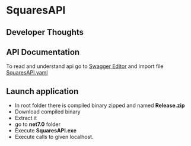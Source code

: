 # SquaresAPI

## Developer Thoughts

## API Documentation
To read and understand api go to [Swagger Editor](https://editor.swagger.io/) and import file [SquaresAPI.yaml](../master/SquaresAPI/NSwag/SquaresAPI.yaml)

## Launch application
- In root folder there is compiled binary zipped and named **Release.zip**
- Download compiled binary 
- Extract it
- go to **net7.0** folder
- Execute **SquaresAPI.exe**
- Execute calls to given localhost.
